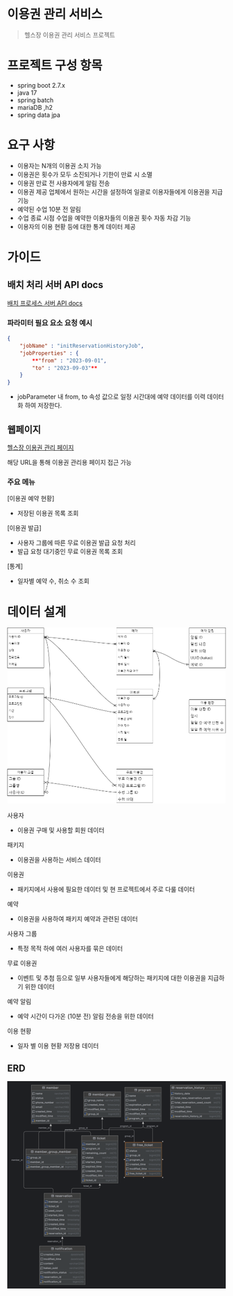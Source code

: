 # 이용권 관리 서비스

> 헬스장 이용권 관리 서비스 프로젝트

# 프로젝트 구성 항목

- spring boot 2.7.x
- java 17
- spring batch
- mariaDB ,h2
- spring data jpa

# 요구 사항

- 이용자는 N개의 이용권 소지 가능
- 이용권은 횟수가 모두 소진되거나 기한이 만료 시 소멸
- 이용권 만료 전 사용자에게 알림 전송
- 이용권 제공 업체에서 원하는 시간을 설정하여 일괄로 이용자들에게 이용권을 지급 기능
- 예약된 수업 10분 전 알림
- 수업 종료 시점 수업을 예약한 이용자들의 이용권 횟수 자동 차감 기능
- 이용자의 이용 현황 등에 대한 통계 데이터 제공

# 가이드

## 배치 처리 서버 API docs

[배치 프로세스 서버 API docs](https://port-0-ticket-manager-cgw1f2almgb9af4.sel5.cloudtype.app/swagger-ui/index.html)

### 파라미터 필요 요소 요청 예시

```json
{
    "jobName" : "initReservationHistoryJob",
    "jobProperties" : {
        **"from" : "2023-09-01",
        "to" : "2023-09-03"**
    }
}
```

- jobParameter 내 from, to 속성 값으로 일정 시간대에 예약 데이터를 이력 데이터화 하여 저장한다.

## 웹페이지

[헬스장 이용권 관리 페이지](https://port-0-ticket-manager-cgw1f2almghf1sz.sel5.cloudtype.app/)

해당 URL을 통해 이용권 관리용 페이지 접근 가능

### 주요 메뉴

[이용권 예약 현황]

- 저장된 이용권 목록 조회

[이용권 발급]

- 사용자 그룹에 따른 무료 이용권 발급 요청 처리
- 발급 요청 대기중인 무료 이용권 목록 조회

[통계]

- 일자별 예약 수, 취소 수 조회

# 데이터 설계

![DataArichtecture](/docs/ticket-manager-erd.png)

사용자

- 이용권 구매 및 사용할 회원 데이터

패키지

- 이용권을 사용하는 서비스 데이터

이용권

- 패키지에서 사용에 필요한 데이터 및 현 프로젝트에서 주로 다룰 데이터

예약

- 이용권을 사용하여 패키지 예약과 관련된 데이터

사용자 그룹

- 특정 목적 하에 여러 사용자를 묶은 데이터

무료 이용권

- 이벤트 및 추첨 등으로 일부 사용자들에게 해당하는 패키지에 대한 이용권을 지급하기 위한 데이터

예약 알림

- 예약 시간이 다가온 (10분 전) 알림 전송을 위한 데이터

이용 현황

- 일자 별 이용 현황 저장용 데이터

## ERD

![ERD](/docs/erd2.png)